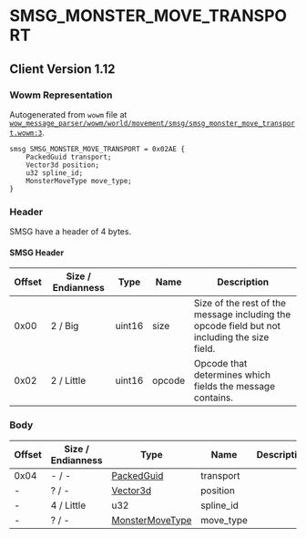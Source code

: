# SMSG_MONSTER_MOVE_TRANSPORT

## Client Version 1.12

### Wowm Representation

Autogenerated from `wowm` file at [`wow_message_parser/wowm/world/movement/smsg/smsg_monster_move_transport.wowm:3`](https://github.com/gtker/wow_messages/tree/main/wow_message_parser/wowm/world/movement/smsg/smsg_monster_move_transport.wowm#L3).
```rust,ignore
smsg SMSG_MONSTER_MOVE_TRANSPORT = 0x02AE {
    PackedGuid transport;
    Vector3d position;
    u32 spline_id;
    MonsterMoveType move_type;
}
```
### Header

SMSG have a header of 4 bytes.

#### SMSG Header

| Offset | Size / Endianness | Type   | Name   | Description |
| ------ | ----------------- | ------ | ------ | ----------- |
| 0x00   | 2 / Big           | uint16 | size   | Size of the rest of the message including the opcode field but not including the size field.|
| 0x02   | 2 / Little        | uint16 | opcode | Opcode that determines which fields the message contains.|

### Body

| Offset | Size / Endianness | Type | Name | Description | Comment |
| ------ | ----------------- | ---- | ---- | ----------- | ------- |
| 0x04 | - / - | [PackedGuid](../spec/packed-guid.md) | transport |  |  |
| - | ? / - | [Vector3d](vector3d.md) | position |  |  |
| - | 4 / Little | u32 | spline_id |  |  |
| - | ? / - | [MonsterMoveType](monstermovetype.md) | move_type |  |  |

